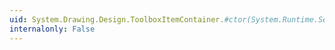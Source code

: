 ```yaml
---
uid: System.Drawing.Design.ToolboxItemContainer.#ctor(System.Runtime.Serialization.SerializationInfo,System.Runtime.Serialization.StreamingContext)
internalonly: False
---
```

